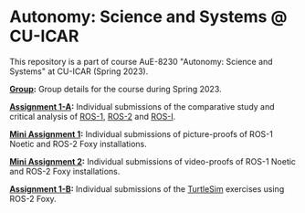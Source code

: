 # Autonomy: Science and Systems @ CU-ICAR

This repository is a part of course AuE-8230 "Autonomy: Science and Systems" at CU-ICAR (Spring 2023).

**[Group](https://github.com/Tinker-Twins/Autonomy-Science-And-Systems/tree/main/Group):** Group details for the course during Spring 2023.

**[Assignment 1-A](https://github.com/Tinker-Twins/Autonomy-Science-And-Systems/tree/main/Assignment%201-A):** Individual submissions of the comparative study and critical analysis of [ROS-1](https://wiki.ros.org/noetic), [ROS-2](https://docs.ros.org/en/foxy/) and [ROS-I](https://rosindustrial.org/).

**[Mini Assignment 1](https://github.com/Tinker-Twins/Autonomy-Science-And-Systems/tree/main/Mini%20Assignment%201):** Individual submissions of picture-proofs of ROS-1 Noetic and ROS-2 Foxy installations.

**[Mini Assignment 2](https://github.com/Tinker-Twins/Autonomy-Science-And-Systems/tree/main/Mini%20Assignment%202):** Individual submissions of video-proofs of ROS-1 Noetic and ROS-2 Foxy installations.

**[Assignment 1-B](https://github.com/Tinker-Twins/Autonomy-Science-And-Systems/tree/main/Assignment%201-B):** Individual submissions of the [TurtleSim](https://docs.ros.org/en/foxy/Tutorials/Beginner-CLI-Tools/Introducing-Turtlesim/Introducing-Turtlesim.html) exercises using ROS-2 Foxy.
